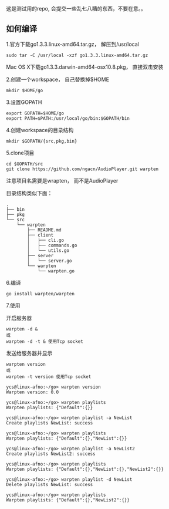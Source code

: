 这是测试用的repo, 会提交一些乱七八糟的东西，不要在意。。  

如何编译
-------
 
1.官方下载go1.3.3.linux-amd64.tar.gz， 解压到/usr/local  
```
sudo tar -C /usr/local -xzf go1.3.3.linux-amd64.tar.gz  
```
Mac OS X下载go1.3.3.darwin-amd64-osx10.8.pkg， 直接双击安装  

2.创建一个workspace， 自己替换掉$HOME  
```
mkdir $HOME/go  
```

3.设置GOPATH  
``` 
export GOPATH=$HOME/go  
export PATH=$PATH:/usr/local/go/bin:$GOPATH/bin  
```

4.创建workspace的目录结构  
```  
mkdir $GOPATH/{src,pkg,bin}  
```

5.clone项目  
```  
cd $GOPATH/src  
git clone https://github.com/ngacn/AudioPlayer.git warpten  
```  
注意项目名需要是wrapten， 而不是AudioPlayer  
 
目录结构类似下面：  
```
.
├── bin
├── pkg
└── src
    └── warpten
        ├── README.md
        ├── client
        │   ├── cli.go
        │   ├── commands.go
        │   └── utils.go
        ├── server
        │   └── server.go
        └── warpten
            └── warpten.go
```  

6.编译  
```
go install warpten/warpten  
```

7.使用  
  
开启服务器  
```
warpten -d &  
或  
warpten -d -t & 使用Tcp socket  
```
发送给服务器并显示  
```
warpten version  
或  
warpten -t version 使用Tcp socket  
```

```
ycs@linux-afno:~/go> warpten version
Warpten version: 0.0  

ycs@linux-afno:~/go> warpten playlists
Warpten playlists: {"Default":{}}  

ycs@linux-afno:~/go> warpten playlist -a NewList
Create playlists NewList: success  

ycs@linux-afno:~/go> warpten playlists
Warpten playlists: {"Default":{},"NewList":{}}  

ycs@linux-afno:~/go> warpten playlist -a NewList2
Create playlists NewList2: success  

ycs@linux-afno:~/go> warpten playlists
Warpten playlists: {"Default":{},"NewList":{},"NewList2":{}}  

ycs@linux-afno:~/go> warpten playlist -d NewList
Delete playlists NewList: success  

ycs@linux-afno:~/go> warpten playlists
Warpten playlists: {"Default":{},"NewList2":{}}
```
